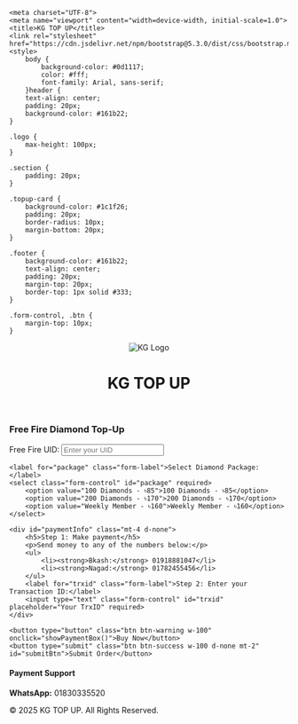 <!DOCTYPE html><html lang="en"><head>
    <meta charset="UTF-8">
    <meta name="viewport" content="width=device-width, initial-scale=1.0">
    <title>KG TOP UP</title>
    <link rel="stylesheet" href="https://cdn.jsdelivr.net/npm/bootstrap@5.3.0/dist/css/bootstrap.min.css">
    <style>
        body {
            background-color: #0d1117;
            color: #fff;
            font-family: Arial, sans-serif;
        }header {
        text-align: center;
        padding: 20px;
        background-color: #161b22;
    }

    .logo {
        max-height: 100px;
    }

    .section {
        padding: 20px;
    }

    .topup-card {
        background-color: #1c1f26;
        padding: 20px;
        border-radius: 10px;
        margin-bottom: 20px;
    }

    .footer {
        background-color: #161b22;
        text-align: center;
        padding: 20px;
        margin-top: 20px;
        border-top: 1px solid #333;
    }

    .form-control, .btn {
        margin-top: 10px;
    }
</style>

</head><body>
<header>
    <img src="logo.png" alt="KG Logo" class="logo">
    <h1>KG TOP UP</h1>
</header><div class="section container">
    <h3 class="mb-4">Free Fire Diamond Top-Up</h3><form id="topupForm">
    <label for="ffid" class="form-label">Free Fire UID:</label>
    <input type="text" class="form-control" id="ffid" placeholder="Enter your UID" required>

    <label for="package" class="form-label">Select Diamond Package:</label>
    <select class="form-control" id="package" required>
        <option value="100 Diamonds - ৳85">100 Diamonds - ৳85</option>
        <option value="200 Diamonds - ৳170">200 Diamonds - ৳170</option>
        <option value="Weekly Member - ৳160">Weekly Member - ৳160</option>
    </select>

    <div id="paymentInfo" class="mt-4 d-none">
        <h5>Step 1: Make payment</h5>
        <p>Send money to any of the numbers below:</p>
        <ul>
            <li><strong>Bkash:</strong> 01918881047</li>
            <li><strong>Nagad:</strong> 01782455456</li>
        </ul>
        <label for="trxid" class="form-label">Step 2: Enter your Transaction ID:</label>
        <input type="text" class="form-control" id="trxid" placeholder="Your TrxID" required>
    </div>

    <button type="button" class="btn btn-warning w-100" onclick="showPaymentBox()">Buy Now</button>
    <button type="submit" class="btn btn-success w-100 d-none mt-2" id="submitBtn">Submit Order</button>
</form>

<div id="transactionMessage" class="alert alert-info mt-4 d-none"></div>

</div><div class="section container">
    <h4>Payment Support</h4>
    <p><strong>WhatsApp:</strong> 01830335520</p>
</div><div class="footer">
    <p>&copy; 2025 KG TOP UP. All Rights Reserved.</p>
</div><script>
    function showPaymentBox() {
        document.getElementById('paymentInfo').classList.remove('d-none');
        document.getElementById('submitBtn').classList.remove('d-none');
    }

    document.getElementById('topupForm').addEventListener('submit', function (e) {
        e.preventDefault();
        const uid = document.getElementById('ffid').value;
        const pack = document.getElementById('package').value;
        const trx = document.getElementById('trxid').value;

        const message = document.getElementById('transactionMessage');
        message.classList.remove('d-none');
        message.innerHTML = `✅ <strong>Order Received!</strong><br>UID: <strong>${uid}</strong><br>Package: <strong>${pack}</strong><br>Transaction ID: <strong>${trx}</strong><br><br>We will process your order shortly.`;

        document.getElementById('topupForm').reset();
        document.getElementById('paymentInfo').classList.add('d-none');
        document.getElementById('submitBtn').classList.add('d-none');
    });
</script></body>
</html>
